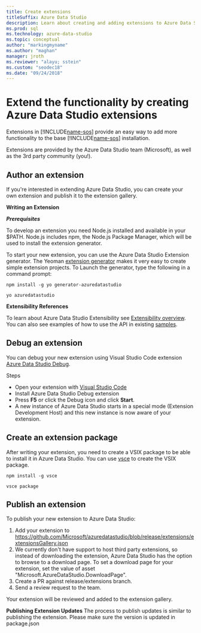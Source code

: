 ```yaml
---
title: Create extensions
titleSuffix: Azure Data Studio
description: Learn about creating and adding extensions to Azure Data Studio
ms.prod: sql
ms.technology: azure-data-studio
ms.topic: conceptual
author: "markingmyname"
ms.author: "maghan"
manager: jroth
ms.reviewer: "alayu; sstein"
ms.custom: "seodec18"
ms.date: "09/24/2018"
---
```


# Extend the functionality by creating Azure Data Studio extensions

Extensions in [!INCLUDE[name-sos](../includes/name-sos-short.md)] provide an easy way to add more functionality to the base [!INCLUDE[name-sos](../includes/name-sos-short.md)] installation.

Extensions are provided by the Azure Data Studio team (Microsoft), as well as the 3rd party community (you!).


## Author an extension

If you're interested in extending Azure Data Studio, you can create your own extension and publish it to the extension gallery.

**Writing an Extension**

***Prerequisites***

To develop an extension you need Node.js installed and available in your $PATH. Node.js includes npm, the Node.js Package Manager, which will be used to install the extension generator.

To start your new extension, you can use the Azure Data Studio Extension generator. The Yeoman [extension generator](https://www.npmjs.com/package/generator-azuredatastudio) makes it very easy to create simple extension projects. To Launch the generator, type the following in a command prompt:

`npm install -g yo generator-azuredatastudio`

`yo azuredatastudio`


**Extensibility References**

To learn about Azure Data Studio Extensibility see [Extensibility overview](extensibility.md). You can also see examples of how to use the API in existing [samples](https://github.com/Microsoft/azuredatastudio/tree/master/samples).


## Debug an extension

You can debug your new extension using Visual Studio Code extension [Azure Data Studio Debug](https://github.com/kevcunnane/sqlops-debug).

Steps
- Open your extension with [Visual Studio Code](https://code.visualstudio.com/)
- Install Azure Data Studio Debug extension
- Press **F5** or click the Debug icon and click **Start**.
- A new instance of Azure Data Studio starts in a special mode (Extension Development Host) and this new instance is now aware of your extension.


## Create an extension package

After writing your extension, you need to create a VSIX package to be able to install it in Azure Data Studio. You can use [vsce](https://github.com/Microsoft/vscode-vsce) to create the VSIX package.

`npm install -g vsce`

`vsce package`


## Publish an extension

To publish your new extension to Azure Data Studio:

1. Add your extension to https://github.com/Microsoft/azuredatastudio/blob/release/extensions/extensionsGallery.json
2. We currently don't have support to host third party extensions, so instead of downloading the extension, Azure Data Studio has the option to browse to a download page. To set a download page for your extension, set the value of asset "Microsoft.AzureDataStudio.DownloadPage".
3. Create a PR against release/extensions branch.
4. Send a review request to the team.

Your extension will be reviewed and added to the extension gallery.

**Publishing Extension Updates**
The process to publish updates is similar to publishing the extension. Please make sure the version is updated in package.json
